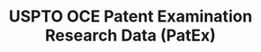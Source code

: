 ---
bigquery: https://console.cloud.google.com/bigquery?p=patents-public-data&d=uspto_oce_pair&page=dataset
citation: 'Graham, S. Marco, A., and Miller, A. (2015). “The USPTO Patent Examination
  Research Dataset: A Window on the Process of Patent Examination.”'
contributors: Graham, S. Marco, A., Miller, A.
cost: None
description: The latest version of PatEx (referred to below as the 2020 release) contains
  detailed information on nearly 11.9 million publicly-viewable provisional and non-provisional
  patent applications to the USPTO and over 4.6 million Patent Cooperation Treaty
  (PCT) applications. It is based on data that OCE downloaded from the Patent Examination
  Data System (PEDS) in April, 2021. The PEDS data are sourced from Public PAIR. The
  first time that OCE used PEDS as the basis of PatEx was for the 2019 release. We
  took the PEDS data and organized it into the familiar PatEx data files, which are
  based on the organization of the Public PAIR portal. The data files include information
  on each application’s characteristics, prosecution history, continuation history,
  claims of foreign priority, patent term adjustment history, publication history,
  and correspondence address information.
documentation: 'For the 2019 and later releases, new technical documentation is available
  https://www.uspto.gov/sites/default/files/documents/PatEx-2019-Technical-Doc.pdf


  A document describing the 2014-2017 data sets is available and can be cited as:
  Graham, Stuart J.H. and Marco, Alan C. and Miller, Richard, The USPTO Patent Examination
  Research Dataset: A Window on the Process of Patent Examination (November 30, 2015).
  Available at SSRN: https://ssrn.com/abstract=2702637.'
last_edit: Mon, 04 Apr 2022 19:06:22 GMT
location: https://www.uspto.gov/ip-policy/economic-research/research-datasets/patent-examination-research-dataset-public-pair
maintained_by: EconomicsData@uspto.gov
related_publications: https://ssrn.com/abstract=29956744, https://ssrn.com/abstract=2702637
schema_fields: '[''correspondence_name_line_1'', ''child_application_number'', ''confirm_number'',
  ''correspondence_city'', ''parent_country'', ''filing_date'', ''correspondence_name_line_2'',
  ''appl_status_code'', ''status_description'', ''recorded_date'', ''correspondence_country_name'',
  ''parent_filing_date'', ''status_code'', ''inventor_rank'', ''application_number'',
  ''file_location_date'', ''parent_application_number'', ''earliest_pgpub_number'',
  ''patent_issue_date'', ''foreign_parent_id'', ''correspondence_region_name'', ''examiner_id'',
  ''atty_docket_number'', ''event_code'', ''wipo_pub_number'', ''aia_first_to_file'',
  ''parent_country_code'', ''inventor_region_code'', ''examiner_name_first'', ''child_filing_date'',
  ''invention_subject_matter'', ''correspondence_region_code'', ''event_description'',
  ''uspc_class'', ''application_number_pair'', ''sequence_number'', ''file_location'',
  ''disposal_type'', ''application_type'', ''inventor_country_code'', ''correspondence_country_code'',
  ''continuation_type'', ''customer_number'', ''earliest_pgpub_date'', ''invention_title'',
  ''patent_number'', ''appl_status_date'', ''examiner_name_last'', ''inventor_name_middle'',
  ''abandon_date'', ''examiner_name_middle'', ''correspondence_street_line_2'', ''inventor_country_name'',
  ''inventor_address_type'', ''uspc_subclass'', ''correspondence_street_line_1'',
  ''small_entity_indicator'', ''inventor_name_first'', ''inventor_name_last'', ''examiner_art_unit'',
  ''correspondence_postal_code'', ''foreign_parent_date'', ''wipo_pub_date'']'
shortname: patex
tags:
- patents
- legal
- history
terms_of_use: 'USPTO’s online databases are not designed or intended to be a source
  for bulk downloads of USPTO data when accessed through the website’s interfaces.
  Individuals, companies, IP addresses, or blocks of IP addresses who, in effect,
  deny or decrease service by generating unusually high numbers of database accesses
  (searches, pages, or hits), whether generated manually or in an automated fashion,
  may be denied access to USPTO servers without notice.


  Bulk data products may be separately obtained from the USPTO, either for free or
  at the cost of dissemination. For details, see information on Electronic Bulk Data
  Products: https://www.uspto.gov/learning-and-resources/electronic-bulk-data-products'
title: USPTO OCE Patent Examination Research Data (PatEx)
uuid: 4342caa7-23af-420c-b2f6-6088f133df6a
---